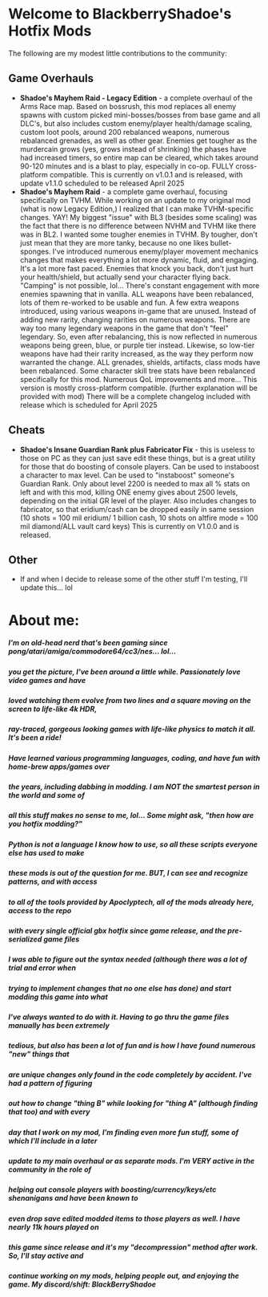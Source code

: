 Welcome to BlackberryShadoe's Hotfix Mods
=========================================

The following are my modest little contributions to the community:

## Game Overhauls

- **Shadoe's Mayhem Raid - Legacy Edition** - a complete overhaul of the Arms Race map.
  Based on bossrush, this mod replaces all enemy spawns with custom picked mini-bosses/bosses
  from base game and all DLC's, but also includes custom enemy/player health/damage scaling,
  custom loot pools, around 200 rebalanced weapons, numerous rebalanced grenades, as well
  as other gear. Enemies get tougher as the murdercain grows (yes, grows instead of shrinking)
  the phases have had increased timers, so entire map can be cleared, which takes around 90-120
  minutes and is a blast to play, especially in co-op. FULLY cross-platform compatible.
  This is currently on v1.0.1 and is released, with update v1.1.0 scheduled to be released April 2025 
- **Shadoe's Mayhem Raid** - a complete game overhaul, focusing specifically on TVHM.
  While working on an update to my original mod (what is now Legacy Edition,) I realized
  that I can make TVHM-specific changes. YAY! My biggest "issue" with BL3 (besides some scaling)
  was the fact that there is no difference between NVHM and TVHM like there was in BL2.
  I wanted some tougher enemies in TVHM. By tougher, don't just mean that they are more tanky,
  because no one likes bullet-sponges. I've introduced numerous enemy/player movement mechanics
  changes that makes everything a lot more dynamic, fluid, and engaging. It's a lot more fast paced.
  Enemies that knock you back, don't just hurt your health/shield, but actually send your character
  flying back. "Camping" is not possible, lol... There's constant engagement with more enemies
  spawning that in vanilla. ALL weapons have been rebalanced, lots of them re-worked to be
  usable and fun. A few extra weapons introduced, using various weapons in-game that are unused.
  Instead of adding new rarity, changing rarities on numerous weapons. There are way too many
  legendary weapons in the game that don't "feel" legendary. So, even after rebalancing, this is 
  now reflected in numerous weapons being green, blue, or purple tier instead. Likewise, so low-tier
  weapons have had their rarity increased, as the way they perform now warranted the change.
  ALL grenades, shields, artifacts, class mods have been rebalanced. Some character skill tree stats
  have been rebalanced specifically for this mod. Numerous QoL improvements and more...
  This version is mostly cross-platform compatible. (further explanation will be provided with mod)
  There will be a complete changelog included with release which is scheduled for April 2025

 ## Cheats

  - **Shadoe's Insane Guardian Rank plus Fabricator Fix** - this is useless to those on PC as they
    can just save edit these things, but is a great utility for those that do boosting of console players.
    Can be used to instaboost a character to max level. Can be used to "instaboost" someone's
    Guardian Rank. Only about level 2200 is needed to max all % stats on left and with this mod,
    killing ONE enemy gives about 2500 levels, depending on the initial GR level of the player.
    Also includes changes to fabricator, so that eridium/cash can be dropped easily in same session
    (10 shots = 100 mil eridium/ 1 billion cash, 10 shots on altfire mode = 100 mil diamond/ALL vault card keys)
    This is currently on V1.0.0 and is released.

  ## Other

  - If and when I decide to release some of the other stuff I'm testing, I'll update this... lol

  About me:
  =========

  ##### I'm on old-head nerd that's been gaming since pong/atari/amiga/commodore64/cc3/nes... lol...
  ##### you get the picture, I've been around a little while. Passionately love video games and have
  ##### loved watching them evolve from two lines and a square moving on the screen to life-like 4k HDR,
  ##### ray-traced, gorgeous looking games with life-like physics to match it all. It's been a ride!
  ##### Have learned various programming languages, coding, and have fun with home-brew apps/games over
  ##### the years, including dabbing in modding. I am NOT the smartest person in the world and some of
  ##### all this stuff makes no sense to me, lol... Some might ask, "then how are you hotfix modding?"
  ##### Python is not a language I know how to use, so all these scripts everyone else has used to make
  ##### these mods is out of the question for me. BUT, I can see and recognize patterns, and with access
  ##### to all of the tools provided by Apoclyptech, all of the mods already here, access to the repo
  ##### with every single official gbx hotfix since game release, and the pre-serialized game files
  ##### I was able to figure out the syntax needed (although there was a lot of trial and error when
  ##### trying to implement changes that no one else has done) and start modding this game into what
  ##### I've always wanted to do with it. Having to go thru the game files manually has been extremely
  ##### tedious, but also has been a lot of fun and is how I have found numerous "new" things that
  ##### are unique changes only found in the code completely by accident. I've had a pattern of figuring
  ##### out how to change "thing B" while looking for "thing A" (although finding that too) and with every
  ##### day that I work on my mod, I'm finding even more fun stuff, some of which I'll include in a later
  ##### update to my main overhaul or as separate mods. I'm VERY active in the community in the role of
  ##### helping out console players with boosting/currency/keys/etc shenanigans and have been known to
  ##### even drop save edited modded items to those players as well. I have nearly 11k hours played on
  ##### this game since release and it's my "decompression" method after work. So, I'll stay active and
  ##### continue working on my mods, helping people out, and enjoying the game. My discord/shift: BlackBerryShadoe
